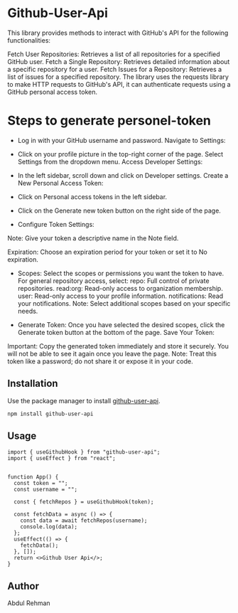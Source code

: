 ﻿# Github-User-Api

This library provides methods to interact with GitHub's API for the following functionalities:

Fetch User Repositories: Retrieves a list of all repositories for a specified GitHub user.
Fetch a Single Repository: Retrieves detailed information about a specific repository for a user.
Fetch Issues for a Repository: Retrieves a list of issues for a specified repository.
The library uses the requests library to make HTTP requests to GitHub's API, it can authenticate requests using a GitHub personal access token.

# Steps to generate personel-token
- Log in with your GitHub username and password.
Navigate to Settings:

- Click on your profile picture in the top-right corner of the page.
Select Settings from the dropdown menu.
Access Developer Settings:

- In the left sidebar, scroll down and click on Developer settings.
Create a New Personal Access Token:

- Click on Personal access tokens in the left sidebar.

- Click on the Generate new token button on the right side of the page.

- Configure Token Settings:

Note: Give your token a descriptive name in the Note field.

Expiration: Choose an expiration period for your token or set it to No expiration.

- Scopes: Select the scopes or permissions you want the token to have. For general repository access, select:
repo: Full control of private repositories.
read:org: Read-only access to organization membership.
user: Read-only access to your profile information.
notifications: Read your notifications.
Note: Select additional scopes based on your specific needs.

- Generate Token:
Once you have selected the desired scopes, click the Generate token button at the bottom of the page.
Save Your Token:

Important: Copy the generated token immediately and store it securely. You will not be able to see it again once you leave the page.
Note: Treat this token like a password; do not share it or expose it in your code.

## Installation

Use the package manager  to install [github-user-api](https://www.npmjs.com/package/github-user-api).

```bash
npm install github-user-api
```

## Usage

```
import { useGithubHook } from "github-user-api";
import { useEffect } from "react";


function App() {
  const token = "";
  const username = "";

  const { fetchRepos } = useGithubHook(token);

  const fetchData = async () => {
    const data = await fetchRepos(username);
    console.log(data);
  };
  useEffect(() => {
    fetchData();
  }, []);
  return <>Github User Api</>;
}
```
## Author
Abdul Rehman